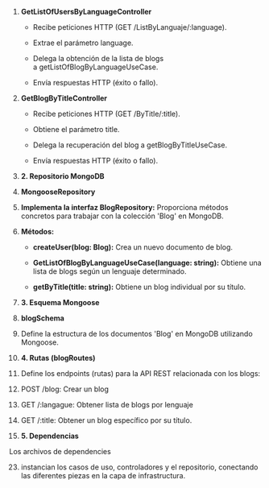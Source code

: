 1.  **GetListOfUsersByLanguageController**
    
    *   Recibe peticiones HTTP (GET /ListByLanguaje/:language).
        
    *   Extrae el parámetro language.
        
    *   Delega la obtención de la lista de blogs a getListOfBlogByLanguageUseCase.
        
    *   Envía respuestas HTTP (éxito o fallo).
        
2.  **GetBlogByTitleController**
    
    *   Recibe peticiones HTTP (GET /ByTitle/:title).
        
    *   Obtiene el parámetro title.
        
    *   Delega la recuperación del blog a getBlogByTitleUseCase.
        
    *   Envía respuestas HTTP (éxito o fallo).
        
3.  **2\. Repositorio MongoDB**
    
4.  **MongooseRepository**
    

6.  **Implementa la interfaz BlogRepository:** Proporciona métodos concretos para trabajar con la colección 'Blog' en MongoDB.
    
7.  **Métodos:**
    
    *   **createUser(blog: Blog):** Crea un nuevo documento de blog.
        
    *   **GetListOfBlogByLanguageUseCase(language: string):** Obtiene una lista de blogs según un lenguaje determinado.
        
    *   **getByTitle(title: string):** Obtiene un blog individual por su título.
        
8.  **3\. Esquema Mongoose**
    
9.  **blogSchema**
    

11.  Define la estructura de los documentos 'Blog' en MongoDB utilizando Mongoose.
    
12.  **4\. Rutas (blogRoutes)**
    
13.  Define los endpoints (rutas) para la API REST relacionada con los blogs:
    

15.  POST /blog: Crear un blog
    
16.  GET /:langague: Obtener lista de blogs por lenguaje
    
17.  GET /:title: Obtener un blog específico por su título.
    
18.  **5\. Dependencias**
    
 Los archivos de dependencies
    

23.  instancian los casos de uso, controladores y el repositorio, conectando las diferentes piezas en la capa de infrastructura.